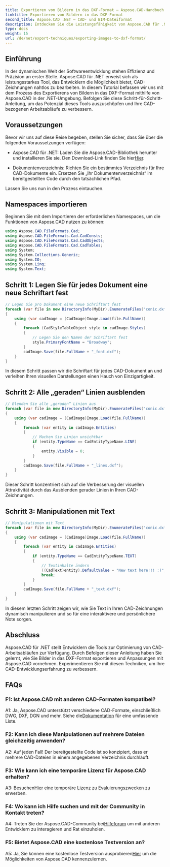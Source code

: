 ```yaml
---
title: Exportieren von Bildern in das DXF-Format – Aspose.CAD-Handbuch
linktitle: Exportieren von Bildern in das DXF-Format
second_title: Aspose.CAD .NET – CAD- und BIM-Dateiformat
description: Entdecken Sie die Leistungsfähigkeit von Aspose.CAD für .NET! Erfahren Sie, wie Sie Bilder mühelos in das DXF-Format exportieren. Verbessern Sie Ihre CAD-Entwicklung mit Präzision und Effizienz.
type: docs
weight: 15
url: /de/net/export-techniques/exporting-images-to-dxf-format/
---
```

## Einführung

In der dynamischen Welt der Softwareentwicklung stehen Effizienz und Präzision an erster Stelle. Aspose.CAD für .NET erweist sich als leistungsstarkes Tool, das Entwicklern die Möglichkeit bietet, CAD-Zeichnungen nahtlos zu bearbeiten. In diesem Tutorial befassen wir uns mit dem Prozess des Exportierens von Bildern in das DXF-Format mithilfe von Aspose.CAD in der .NET-Umgebung. Befolgen Sie diese Schritt-für-Schritt-Anleitung, um das Potenzial dieses Tools auszuschöpfen und Ihre CAD-bezogenen Arbeitsabläufe zu verbessern.

## Voraussetzungen

Bevor wir uns auf diese Reise begeben, stellen Sie sicher, dass Sie über die folgenden Voraussetzungen verfügen:

-  Aspose.CAD für .NET: Laden Sie die Aspose.CAD-Bibliothek herunter und installieren Sie sie. Den Download-Link finden Sie hier[Hier](https://releases.aspose.com/cad/net/).

- Dokumentenverzeichnis: Richten Sie ein bestimmtes Verzeichnis für Ihre CAD-Dokumente ein. Ersetzen Sie „Ihr Dokumentenverzeichnis“ im bereitgestellten Code durch den tatsächlichen Pfad.

Lassen Sie uns nun in den Prozess eintauchen.

## Namespaces importieren

Beginnen Sie mit dem Importieren der erforderlichen Namespaces, um die Funktionen von Aspose.CAD nutzen zu können:

```csharp
using Aspose.CAD.FileFormats.Cad;
using Aspose.CAD.FileFormats.Cad.CadConsts;
using Aspose.CAD.FileFormats.Cad.CadObjects;
using Aspose.CAD.FileFormats.Cad.CadTables;
using System;
using System.Collections.Generic;
using System.IO;
using System.Linq;
using System.Text;
```

## Schritt 1: Legen Sie für jedes Dokument eine neue Schriftart fest

```csharp
// Legen Sie pro Dokument eine neue Schriftart fest
foreach (var file in new DirectoryInfo(MyDir).EnumerateFiles("conic.dxf"))
{
    using (var cadImage = (CadImage)Image.Load(file.FullName))
    {
        foreach (CadStyleTableObject style in cadImage.Styles)
        {
            // Legen Sie den Namen der Schriftart fest
            style.PrimaryFontName = "Broadway";
        }
        cadImage.Save(file.FullName + "_font.dxf");
    }
}
```

In diesem Schritt passen wir die Schriftart für jedes CAD-Dokument an und verleihen Ihren visuellen Darstellungen einen Hauch von Einzigartigkeit.

## Schritt 2: Alle „geraden“ Linien ausblenden

```csharp
// Blenden Sie alle „geraden“ Linien aus
foreach (var file in new DirectoryInfo(MyDir).EnumerateFiles("conic.dxf"))
{
    using (var cadImage = (CadImage)Image.Load(file.FullName))
    {
        foreach (var entity in cadImage.Entities)
        {
            // Machen Sie Linien unsichtbar
            if (entity.TypeName == CadEntityTypeName.LINE)
            {
                entity.Visible = 0;
            }
        }
        cadImage.Save(file.FullName + "_lines.dxf");
    }
}
```

Dieser Schritt konzentriert sich auf die Verbesserung der visuellen Attraktivität durch das Ausblenden gerader Linien in Ihren CAD-Zeichnungen.

## Schritt 3: Manipulationen mit Text

```csharp
// Manipulationen mit Text
foreach (var file in new DirectoryInfo(MyDir).EnumerateFiles("conic.dxf"))
{
    using (var cadImage = (CadImage)Image.Load(file.FullName))
    {
        foreach (var entity in cadImage.Entities)
        {
            if (entity.TypeName == CadEntityTypeName.TEXT)
            {
                // Textinhalte ändern
                ((CadText)entity).DefaultValue = "New text here!!! :)";
                break;
            }
        }
        cadImage.Save(file.FullName + "_text.dxf");
    }
}
```

In diesem letzten Schritt zeigen wir, wie Sie Text in Ihren CAD-Zeichnungen dynamisch manipulieren und so für eine interaktivere und persönlichere Note sorgen.

## Abschluss

Aspose.CAD für .NET stellt Entwicklern die Tools zur Optimierung von CAD-Arbeitsabläufen zur Verfügung. Durch Befolgen dieser Anleitung haben Sie gelernt, wie Sie Bilder in das DXF-Format exportieren und Anpassungen mit Aspose.CAD vornehmen. Experimentieren Sie mit diesen Techniken, um Ihre CAD-Entwicklungserfahrung zu verbessern.

## FAQs

### F1: Ist Aspose.CAD mit anderen CAD-Formaten kompatibel?

 A1: Ja, Aspose.CAD unterstützt verschiedene CAD-Formate, einschließlich DWG, DXF, DGN und mehr. Siehe die[Dokumentation](https://reference.aspose.com/cad/net/) für eine umfassende Liste.

### F2: Kann ich diese Manipulationen auf mehrere Dateien gleichzeitig anwenden?

A2: Auf jeden Fall! Der bereitgestellte Code ist so konzipiert, dass er mehrere CAD-Dateien in einem angegebenen Verzeichnis durchläuft.

### F3: Wie kann ich eine temporäre Lizenz für Aspose.CAD erhalten?

 A3: Besuchen[Hier](https://purchase.aspose.com/temporary-license/) eine temporäre Lizenz zu Evaluierungszwecken zu erwerben.

### F4: Wo kann ich Hilfe suchen und mit der Community in Kontakt treten?

 A4: Treten Sie der Aspose.CAD-Community bei[Hilfeforum](https://forum.aspose.com/c/cad/19) um mit anderen Entwicklern zu interagieren und Rat einzuholen.

### F5: Bietet Aspose.CAD eine kostenlose Testversion an?

 A5: Ja, Sie können eine kostenlose Testversion ausprobieren[Hier](https://releases.aspose.com/) um die Möglichkeiten von Aspose.CAD kennenzulernen.